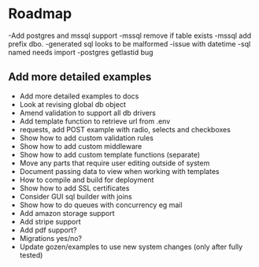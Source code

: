 # Roadmap

-Add postgres and mssql support
-mssql remove if table exists
-mssql add prefix dbo.
-generated sql looks to be malformed
-issue with datetime
-sql named needs import
-postgres getlastid bug

## Add more detailed examples 
- Add more detailed examples to docs
- Look at revising global db object
- Amend validation to support all db drivers
- Add template function to retrieve url from .env
- requests, add POST example with radio, selects and checkboxes
- Show how to add custom validation rules
- Show how to add custom middleware
- Show how to add custom template functions (separate)
- Move any parts that require user editing outside of system 
- Document passing data to view when working with templates
- How to compile and build for deployment
- Show how to add SSL certificates
- Consider GUI sql builder with joins
- Show how to do queues with concurrency eg mail
- Add amazon storage support
- Add stripe support
- Add pdf support?
- Migrations yes/no?
- Update gozen/examples to use new system changes (only after fully tested)
